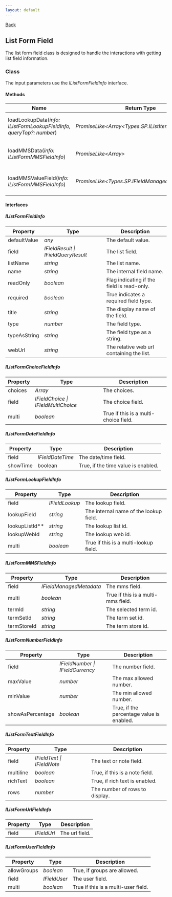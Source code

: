 ```yaml
---
layout: default
---
```

[Back](/helpers)
## List Form Field
The list form field class is designed to handle the interactions with getting list field information.
### Class
The input parameters use the _IListFormFieldInfo_ interface.
#### Methods

| Name | Return Type | Description |
| --- | --- | --- |
| loadLookupData(_info: IListFormLookupFieldInfo, queryTop?: number_) | _PromiseLike<Array<Types.SP.IListItemQueryResult>>_ | Loads the lookup reference data. |
| loadMMSData(_info: IListFormMMSFieldInfo_) | _PromiseLike<Array<ITermInfo>>_ | Loads the MMS reference data. |
| loadMMSValueField(_info: IListFormMMSFieldInfo_) | _PromiseLike<Types.SP.IFieldManagedMetadata>_ | Loads the MMS hidden note field. |

#### Interfaces
##### IListFormFieldInfo

| Property | Type | Description |
| --- | --- | --- |
| defaultValue | _any_ | The default value. |
| field | _IFieldResult \| IFieldQueryResult_ | The list field. |
| listName | _string_ | The list name. |
| name | _string_ | The internal field name. |
| readOnly | _boolean_ | Flag indicating if the field is read-only. |
| required | _boolean_ | True indicates a required field type. |
| title | _string_ | The display name of the field. |
| type | _number_ | The field type. |
| typeAsString | _string_ | The field type as a string. |
| webUrl | _string_ | The relative web url containing the list. |

##### IListFormChoiceFieldInfo

| Property | Type | Description |
| --- | --- | --- |
| choices | _Array<string>_ | The choices. |
| field | _IFieldChoice \| IFieldMultiChoice_ | The choice field. |
| multi | _boolean_ | True if this is a multi-choice field. |

##### IListFormDateFieldInfo

| Property | Type | Description |
| --- | --- | --- |
| field | _IFieldDateTime_ | The date/time field. |
| showTime | boolean | True, if the time value is enabled. |

##### IListFormLookupFieldInfo

| Property | Type | Description |
| --- | --- | --- |
| field | _IFieldLookup_ | The lookup field. |
| lookupField | _string_ | The internal name of the lookup field. |
| lookupListId**| _string_ | The lookup list id. |
| lookupWebId | _string_ | The lookup web id. |
| multi | _boolean_ | True if this is a multi-lookup field. |

##### IListFormMMSFieldInfo

| Property | Type | Description |
| --- | --- | --- |
| field | _IFieldManagedMetadata_ | The mms field. |
| multi | _boolean_ | True if this is a multi-mms field. |
| termId | _string_ | The selected term id. |
| termSetId | _string_ | The term set id. |
| termStoreId | _string_ | The term store id. |

##### IListFormNumberFieldInfo

| Property | Type | Description |
| --- | --- | --- |
| field | _IFieldNumber \| IFieldCurrency_ | The number field. |
| maxValue | _number_ | The max allowed number. |
| minValue | _number_ | The min allowed number. |
| showAsPercentage | _boolean_ | True, if the percentage value is enabled. |

##### IListFormTextFieldInfo

| Property | Type | Description |
| --- | --- | --- |
| field | _IFieldText \| IFieldNote_ | The text or note field. |
| multiline | _boolean_ | True, if this is a note field. |
| richText | _boolean_ | True, if rich text is enabled. |
| rows | _number_ | The number of rows to display. |

##### IListFormUrlFieldInfo

| Property | Type | Description |
| --- | --- | --- |
| field | _IFieldUrl_ | The url field. |

##### IListFormUserFieldInfo

| Property | Type | Description |
| --- | --- | --- |
| allowGroups | _boolean_ | True, if groups are allowed. |
| field | _IFieldUser_ | The user field. |
| multi | _boolean_ | True if this is a multi-user field. |